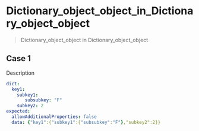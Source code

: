 # Dictionary_object_object_in_Dictionary_object_object

> Dictionary_object_object in Dictionary_object_object 

## Case 1

Description

``````yaml
dict:
  key1: 
    subkey1: 
       subsubkey: "F"
    subkey2: 2
expected:
  allowAdditionalProperties: false
  data: {"key1":{"subkey1":{"subsubkey":"F"},"subkey2":2}}
``````
